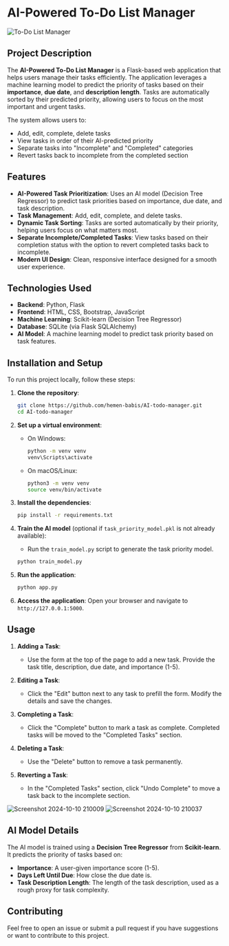 # AI-Powered To-Do List Manager

![To-Do List Manager](https://img.shields.io/badge/status-active-brightgreen.svg)

## Project Description
The **AI-Powered To-Do List Manager** is a Flask-based web application that helps users manage their tasks efficiently. The application leverages a machine learning model to predict the priority of tasks based on their **importance**, **due date**, and **description length**. Tasks are automatically sorted by their predicted priority, allowing users to focus on the most important and urgent tasks.

The system allows users to:
- Add, edit, complete, delete tasks
- View tasks in order of their AI-predicted priority
- Separate tasks into "Incomplete" and "Completed" categories
- Revert tasks back to incomplete from the completed section

## Features
- **AI-Powered Task Prioritization**: Uses an AI model (Decision Tree Regressor) to predict task priorities based on importance, due date, and task description.
- **Task Management**: Add, edit, complete, and delete tasks.
- **Dynamic Task Sorting**: Tasks are sorted automatically by their priority, helping users focus on what matters most.
- **Separate Incomplete/Completed Tasks**: View tasks based on their completion status with the option to revert completed tasks back to incomplete.
- **Modern UI Design**: Clean, responsive interface designed for a smooth user experience.

## Technologies Used
- **Backend**: Python, Flask
- **Frontend**: HTML, CSS, Bootstrap, JavaScript
- **Machine Learning**: Scikit-learn (Decision Tree Regressor)
- **Database**: SQLite (via Flask SQLAlchemy)
- **AI Model**: A machine learning model to predict task priority based on task features.

## Installation and Setup
To run this project locally, follow these steps:

1. **Clone the repository**:
    ```bash
    git clone https://github.com/hemen-babis/AI-todo-manager.git
    cd AI-todo-manager
    ```

2. **Set up a virtual environment**:
    - On Windows:
      ```bash
      python -m venv venv
      venv\Scripts\activate
      ```
    - On macOS/Linux:
      ```bash
      python3 -m venv venv
      source venv/bin/activate
      ```

3. **Install the dependencies**:
    ```bash
    pip install -r requirements.txt
    ```

4. **Train the AI model** (optional if `task_priority_model.pkl` is not already available):
    - Run the `train_model.py` script to generate the task priority model.
    ```bash
    python train_model.py
    ```

5. **Run the application**:
    ```bash
    python app.py
    ```

6. **Access the application**:
    Open your browser and navigate to `http://127.0.0.1:5000`.

## Usage
1. **Adding a Task**:
   - Use the form at the top of the page to add a new task. Provide the task title, description, due date, and importance (1-5).
   
2. **Editing a Task**:
   - Click the "Edit" button next to any task to prefill the form. Modify the details and save the changes.

3. **Completing a Task**:
   - Click the "Complete" button to mark a task as complete. Completed tasks will be moved to the "Completed Tasks" section.

4. **Deleting a Task**:
   - Use the "Delete" button to remove a task permanently.

5. **Reverting a Task**:
   - In the "Completed Tasks" section, click "Undo Complete" to move a task back to the incomplete section.

![Screenshot 2024-10-10 210009](https://github.com/user-attachments/assets/f8e7b592-5675-4491-befe-e0196c9ef9bf)
![Screenshot 2024-10-10 210037](https://github.com/user-attachments/assets/e8e9e40f-c869-4432-9ce5-a09c840e5680)

## AI Model Details
The AI model is trained using a **Decision Tree Regressor** from **Scikit-learn**. It predicts the priority of tasks based on:
- **Importance**: A user-given importance score (1-5).
- **Days Left Until Due**: How close the due date is.
- **Task Description Length**: The length of the task description, used as a rough proxy for task complexity.

## Contributing
Feel free to open an issue or submit a pull request if you have suggestions or want to contribute to this project.
